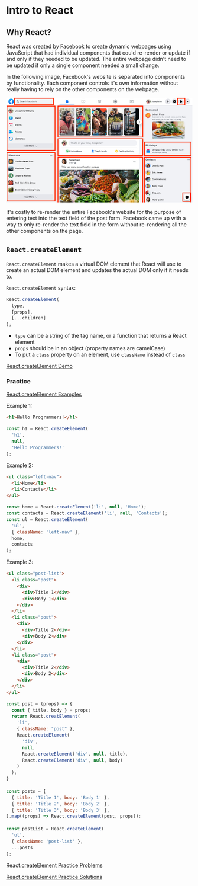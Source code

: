 # Intro to React

## Why React?

React was created by Facebook to create dynamic webpages using JavaScript that
had individual components that could re-render or update if and only if they
needed to be updated. The entire webpage didn't need to be updated if only a
single component needed a small change.

In the following image, Facebook's website is separated into components by
functionality. Each component controls it's own information without really
having to rely on the other components on the webpage.

![Facebook Image]

It's costly to re-render the entire Facebook's website for the purpose of
entering text into the text field of the post form. Facebook came up with a way
to only re-render the text field in the form without re-rendering all the other
components on the page.

## `React.createElement`

`React.createElement` makes a virtual DOM element that React will use to create
an actual DOM element and updates the actual DOM only if it needs to.

`React.createElement` syntax:

```js
React.createElement(
  type,
  [props],
  [...children]
);
```

- `type` can be a string of the tag name, or a function that returns a React
  element
- `props` should be in an object (property names are camelCase)
- To put a `class` property on an element, use `className` instead of `class`

[React.createElement Demo]

### Practice

[React.createElement Examples]

Example 1:

```html
<h1>Hello Programmers!</h1>
```

```js
const h1 = React.createElement(
  'h1',
  null,
  'Hello Programmers!'
);
```

Example 2:

```html
<ul class="left-nav">
  <li>Home</li>
  <li>Contacts</li>
</ul>
```

```js
const home = React.createElement('li', null, 'Home');
const contacts = React.createElement('li', null, 'Contacts');
const ul = React.createElement(
  'ul',
  { className: 'left-nav' },
  home,
  contacts
);
```

Example 3:

```html
<ul class="post-list">
  <li class="post">
    <div>
      <div>Title 1</div>
      <div>Body 1</div>
    </div>
  </li>
  <li class="post">
    <div>
      <div>Title 2</div>
      <div>Body 2</div>
    </div>
  </li>
  <li class="post">
    <div>
      <div>Title 2</div>
      <div>Body 2</div>
    </div>
  </li>
</ul>
```

```js
const post = (props) => {
  const { title, body } = props;
  return React.creatElement(
    'li',
    { className: "post" },
    React.createElement(
      'div',
      null,
      React.createElement('div', null, title),
      React.createElement('div', null, body)
    )
  );
}

const posts = [
  { title: 'Title 1', body: 'Body 1' },
  { title: 'Title 2', body: 'Body 2' },
  { title: 'Title 3', body: 'Body 3' },
].map((props) => React.createElement(post, props));

const postList = React.createElement(
  'ul',
  { className: 'post-list' },
  ...posts
);
```

[React.createElement Practice Problems]

[React.createElement Practice Solutions]

[Facebook Image]: ./facebook.jpeg
[React.createElement Demo]: ./createElement
[React.createElement Examples]: ./example.js
[React.createElement Practice Problems]: ./practice.js
[React.createElement Practice Solutions]: ./solution.js